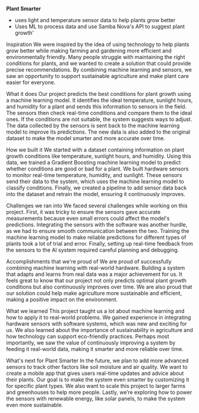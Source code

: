 **Plant Smarter**
- uses light and temperature sensor data to help plants grow better
- Uses ML to process data and use Samba Nova's API to suggest plant growth'

Inspiration
We were inspired by the idea of using technology to help plants grow better while making farming and gardening more efficient and environmentally friendly. Many people struggle with maintaining the right conditions for plants, and we wanted to create a solution that could provide precise recommendations. By combining machine learning and sensors, we saw an opportunity to support sustainable agriculture and make plant care easier for everyone.

What it does
Our project predicts the best conditions for plant growth using a machine learning model. It identifies the ideal temperature, sunlight hours, and humidity for a plant and sends this information to sensors in the field. The sensors then check real-time conditions and compare them to the ideal ones. If the conditions are not suitable, the system suggests ways to adjust. The data collected by the sensors is sent back to the machine learning model to improve its predictions. The new data is also added to the original dataset to make the model smarter and more accurate over time.

How we built it
We started with a dataset containing information on plant growth conditions like temperature, sunlight hours, and humidity. Using this data, we trained a Gradient Boosting machine learning model to predict whether conditions are good or bad for a plant. We built hardware sensors to monitor real-time temperature, humidity, and sunlight. These sensors send their data to the system, which uses the machine learning model to classify conditions. Finally, we created a pipeline to add sensor data back into the dataset and retrain the model, ensuring it continuously improves.

Challenges we ran into
We faced several challenges while working on this project. First, it was tricky to ensure the sensors gave accurate measurements because even small errors could affect the model's predictions. Integrating the sensors with the software was another hurdle, as we had to ensure smooth communication between the two. Training the machine learning model to make reliable predictions for different types of plants took a lot of trial and error. Finally, setting up real-time feedback from the sensors to the AI system required careful planning and debugging.

Accomplishments that we're proud of
We are proud of successfully combining machine learning with real-world hardware. Building a system that adapts and learns from real data was a major achievement for us. It feels great to know that our project not only predicts optimal plant growth conditions but also continuously improves over time. We are also proud that our solution could help make agriculture more sustainable and efficient, making a positive impact on the environment.

What we learned
This project taught us a lot about machine learning and how to apply it to real-world problems. We gained experience in integrating hardware sensors with software systems, which was new and exciting for us. We also learned about the importance of sustainability in agriculture and how technology can support eco-friendly practices. Perhaps most importantly, we saw the value of continuously improving a system by feeding it real-world data, making it smarter and more reliable over time.

What's next for Plant Smarter
In the future, we plan to add more advanced sensors to track other factors like soil moisture and air quality. We want to create a mobile app that gives users real-time updates and advice about their plants. Our goal is to make the system even smarter by customizing it for specific plant types. We also want to scale this project to larger farms and greenhouses to help more people. Lastly, we’re exploring how to power the sensors with renewable energy, like solar panels, to make the system even more sustainable.
